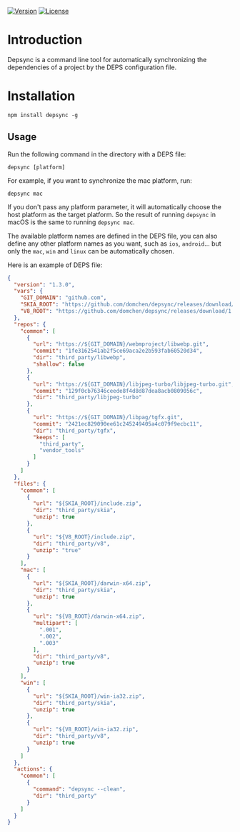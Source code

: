 <p align="left">
  <a href="https://www.npmjs.com/package/depsync"><img src="https://img.shields.io/npm/v/depsync.svg" alt="Version"></a>
  <a href="https://github.com/domchen/depsync/blob/master/LICENSE"><img src="https://img.shields.io/npm/l/depsync.svg" alt="License"></a>
</p>

# Introduction

Depsync is a command line tool for automatically synchronizing the dependencies of a project by the DEPS configuration file.


# Installation

`npm install depsync -g`


## Usage

Run the following command in the directory with a DEPS file:
```
depsync [platform]
```
For example, if you want to synchronize the mac platform, run:

```
depsync mac
```

If you don't pass any platform parameter, it will automatically choose the host platform as the target platform. So the result of running `depsync` in macOS is the same to running `depsync mac`.

The available platform names are defined in the DEPS file, you can also define any other platform names as you want, such as `ios`, `android`... but only the `mac`, `win` and `linux` can be automatically chosen.

Here is an example of DEPS file:

```json
{
  "version": "1.3.0",
  "vars": {
    "GIT_DOMAIN": "github.com",
    "SKIA_ROOT": "https://github.com/domchen/depsync/releases/download/1.0.1",
    "V8_ROOT": "https://github.com/domchen/depsync/releases/download/1.0.2"
  },
  "repos": {
    "common": [
      {
        "url": "https://${GIT_DOMAIN}/webmproject/libwebp.git",
        "commit": "1fe3162541ab2f5ce69aca2e2b593fab60520d34",
        "dir": "third_party/libwebp",
        "shallow": false
      },
      {
        "url": "https://${GIT_DOMAIN}/libjpeg-turbo/libjpeg-turbo.git",
        "commit": "129f0cb76346ceede8f4d8d87dea8acb0809056c",
        "dir": "third_party/libjpeg-turbo"
      },
      {
        "url": "https://${GIT_DOMAIN}/libpag/tgfx.git",
        "commit": "2421ec829090ee61c245249405a4c079f9ecbc11",
        "dir": "third_party/tgfx",
        "keeps": [
          "third_party",
          "vendor_tools"
        ]
      }
    ]
  },
  "files": {
    "common": [
      {
        "url": "${SKIA_ROOT}/include.zip",
        "dir": "third_party/skia",
        "unzip": true
      },
      {
        "url": "${V8_ROOT}/include.zip",
        "dir": "third_party/v8",
        "unzip": "true"
      }
    ],
    "mac": [
      {
        "url": "${SKIA_ROOT}/darwin-x64.zip",
        "dir": "third_party/skia",
        "unzip": true
      },
      {
        "url": "${V8_ROOT}/darwin-x64.zip",
        "multipart": [
          ".001",
          ".002",
          ".003"
        ],
        "dir": "third_party/v8",
        "unzip": true
      }
    ],
    "win": [
      {
        "url": "${SKIA_ROOT}/win-ia32.zip",
        "dir": "third_party/skia",
        "unzip": true
      },
      {
        "url": "${V8_ROOT}/win-ia32.zip",
        "dir": "third_party/v8",
        "unzip": true
      }
    ]
  },
  "actions": {
    "common": [
      {
        "command": "depsync --clean",
        "dir": "third_party"
      }
    ]
  }
}
```

